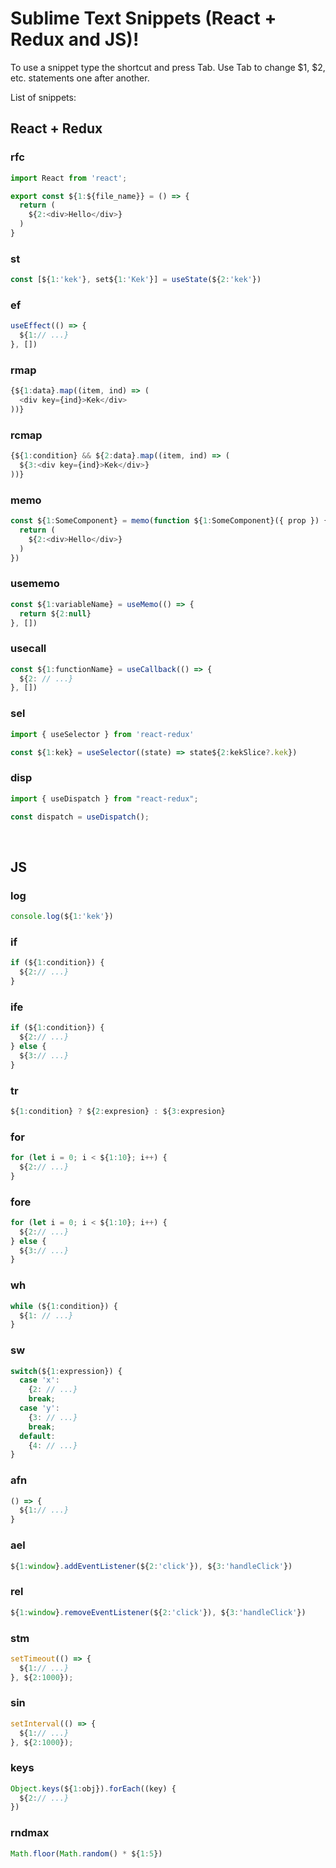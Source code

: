 # Sublime Text Snippets (React + Redux and JS)! 

To use a snippet type the shortcut and press Tab.
Use Tab to change $1, $2, etc. statements one after another.

List of snippets:

## React + Redux

### rfc
```js
import React from 'react';

export const ${1:${file_name}} = () => {
  return (
    ${2:<div>Hello</div>}
  )
}
```

### st
```js
const [${1:'kek'}, set${1:'Kek'}] = useState(${2:'kek'})
```

### ef
```js
useEffect(() => {
  ${1:// ...}
}, [])
```

### rmap
```js
{${1:data}.map((item, ind) => (
  <div key={ind}>Kek</div>
))}
```

### rcmap
```js
{${1:condition} && ${2:data}.map((item, ind) => (
  ${3:<div key={ind}>Kek</div>}
))}
```

### memo
```js
const ${1:SomeComponent} = memo(function ${1:SomeComponent}({ prop }) {
  return (
    ${2:<div>Hello</div>}
  )
})
```

### usememo
```js
const ${1:variableName} = useMemo(() => {
  return ${2:null}
}, [])
```

### usecall
```js
const ${1:functionName} = useCallback(() => {
  ${2: // ...}
}, [])
```

### sel
```js
import { useSelector } from 'react-redux'

const ${1:kek} = useSelector((state) => state${2:kekSlice?.kek})
```

### disp
```js
import { useDispatch } from "react-redux";

const dispatch = useDispatch();
```

<br>


## JS

### log
```js
console.log(${1:'kek'})
```

### if
```js
if (${1:condition}) {
  ${2:// ...}
}
```

### ife
```js
if (${1:condition}) {
  ${2:// ...}
} else {
  ${3:// ...}
}
```

### tr
```js
${1:condition} ? ${2:expresion} : ${3:expresion}
```

### for
```js
for (let i = 0; i < ${1:10}; i++) {
  ${2:// ...}
}
```

### fore
```js
for (let i = 0; i < ${1:10}; i++) {
  ${2:// ...}
} else {
  ${3:// ...}
}
```

### wh
```js
while (${1:condition}) {
  ${1: // ...}
}
```

### sw
```js
switch(${1:expression}) {
  case 'x':
    {2: // ...}
    break;
  case 'y':
    {3: // ...}
    break;
  default:
    {4: // ...}
}
```

### afn
```js
() => {
  ${1:// ...}
}
```

### ael
```js
${1:window}.addEventListener(${2:'click'}), ${3:'handleClick'})
```

### rel
```js
${1:window}.removeEventListener(${2:'click'}), ${3:'handleClick'})
```

### stm
```js
setTimeout(() => {
  ${1:// ...}
}, ${2:1000});
```

### sin
```js
setInterval(() => {
  ${1:// ...}
}, ${2:1000});
```

### keys
```js
Object.keys(${1:obj}).forEach((key) {
  ${2:// ...}
})
```

### rndmax
```js
Math.floor(Math.random() * ${1:5})
```
